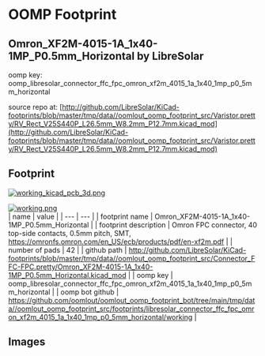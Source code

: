 # OOMP Footprint  
## Omron_XF2M-4015-1A_1x40-1MP_P0.5mm_Horizontal  by LibreSolar  
  
oomp key: oomp_libresolar_connector_ffc_fpc_omron_xf2m_4015_1a_1x40_1mp_p0_5mm_horizontal  
  
source repo at: [http://github.com/LibreSolar/KiCad-footprints/blob/master/tmp/data//oomlout_oomp_footprint_src/Varistor.pretty/RV_Rect_V25S440P_L26.5mm_W8.2mm_P12.7mm.kicad_mod](http://github.com/LibreSolar/KiCad-footprints/blob/master/tmp/data//oomlout_oomp_footprint_src/Varistor.pretty/RV_Rect_V25S440P_L26.5mm_W8.2mm_P12.7mm.kicad_mod)  
## Footprint  
  
[![working_kicad_pcb_3d.png](working_kicad_pcb_3d_600.png)](working_kicad_pcb_3d.png)  
  
[![working.png](working_600.png)](working.png)  
| name | value | 
| --- | --- | 
| footprint name | Omron_XF2M-4015-1A_1x40-1MP_P0.5mm_Horizontal | 
| footprint description | Omron FPC connector, 40 top-side contacts, 0.5mm pitch, SMT, https://omronfs.omron.com/en_US/ecb/products/pdf/en-xf2m.pdf | 
| number of pads | 42 | 
| github path | http://github.com/LibreSolar/KiCad-footprints/blob/master/tmp/data//oomlout_oomp_footprint_src/Connector_FFC-FPC.pretty/Omron_XF2M-4015-1A_1x40-1MP_P0.5mm_Horizontal.kicad_mod | 
| oomp key | oomp_libresolar_connector_ffc_fpc_omron_xf2m_4015_1a_1x40_1mp_p0_5mm_horizontal | 
| oomp bot github | https://github.com/oomlout/oomlout_oomp_footprint_bot/tree/main/tmp/data//oomlout_oomp_footprint_src/footprints/libresolar_connector_ffc_fpc_omron_xf2m_4015_1a_1x40_1mp_p0_5mm_horizontal/working | 
## Images  
